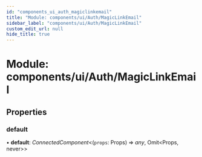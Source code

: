 ```yaml
---
id: "components_ui_auth_magiclinkemail"
title: "Module: components/ui/Auth/MagicLinkEmail"
sidebar_label: "components/ui/Auth/MagicLinkEmail"
custom_edit_url: null
hide_title: true
---
```


# Module: components/ui/Auth/MagicLinkEmail

## Properties

### default

• **default**: *ConnectedComponent*<(`props`: Props) => *any*, Omit<Props, never\>\>
